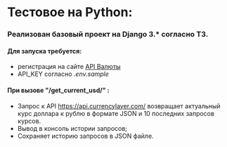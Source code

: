 # Тестовое на Python:

### Реализован базовый проект на Django 3.* согласно ТЗ.

#### Для запуска требуется:
* регистрация на сайте [API Валюты](https://currencylayer.com/dashboard) 
* API_KEY согласно *.env.sample*

#### При вызове "/get_current_usd/" :

* Запрос к API https://api.currencylayer.com/ возвращает актуальный курс доллара к рублю в формате JSON и 10 последних
  запросов курсов.
* Вывод в консоль истории запросов;
* Сохраняет историю запросов в JSON файле.